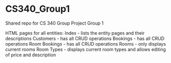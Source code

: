# CS340_Group1
Shared repo for CS 340 Group Project Group 1

HTML pages for all entities:
Index - lists the entity pages and their descriptions
Customers - has all CRUD operations
Bookings - has all CRUD operations
Room Bookings - has all CRUD operations
Rooms - only displays current rooms
Room Types - displays current room types and allows editing of price and description

